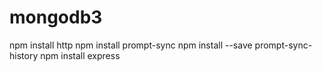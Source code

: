 # mongodb3
npm install http
npm install prompt-sync
npm install --save prompt-sync-history
npm install express
